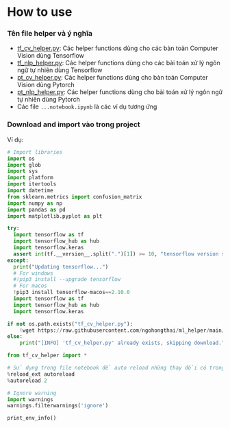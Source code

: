 # How to use

### Tên file helper và ý nghĩa
- [tf_cv_helper.py](https://raw.githubusercontent.com/ngohongthai/ml_helper/main/tf_cv_helper.py): Các helper functions dùng cho các bàn toàn Computer Vision dùng Tensorflow
- [tf_nlp_helper.py](https://raw.githubusercontent.com/ngohongthai/ml_helper/main/tf_nlp_helper.py): Các helper functions dùng cho các bài toán xử lý ngôn ngữ tự nhiên dùng Tensorflow
- [pt_cv_helper.py](https://raw.githubusercontent.com/ngohongthai/ml_helper/main/pt_cv_helper.py): Các helper functions dùng cho bàn toán Computer Vision dùng Pytorch
- [pt_nlp_helper.py](https://raw.githubusercontent.com/ngohongthai/ml_helper/main/pt_nlp_helper.py): Các helper functions dùng cho bài toán xử lý ngôn ngữ tự nhiên dùng Pytorch
- Các file `...notebook.ipynb` là các ví dụ tương ứng

### Download and import vào trong project

Ví dụ: 
```python
# Import libraries
import os
import glob
import sys
import platform
import itertools
import datetime
from sklearn.metrics import confusion_matrix
import numpy as np
import pandas as pd
import matplotlib.pyplot as plt

try:
  import tensorflow as tf
  import tensorflow_hub as hub
  import tensorflow.keras
  assert int(tf.__version__.split(".")[1]) >= 10, "tensorflow version should be 2.10+"
except:
  print("Updating tensorflow...")
  # For windows
  #!pip3 install --upgrade tensorflow
  # For macos
  !pip3 install tensorflow-macos==2.10.0
  import tensorflow as tf
  import tensorflow_hub as hub
  import tensorflow.keras

if not os.path.exists("tf_cv_helper.py"):
    !wget https://raw.githubusercontent.com/ngohongthai/ml_helper/main/tf_cv_helper.py
else:
    print("[INFO] 'tf_cv_helper.py' already exists, skipping download.")

from tf_cv_helper import *

# Sử dụng trong file notebook để auto reload những thay đổi có trong file helper (nếu có)
%reload_ext autoreload
%autoreload 2

# Ignore warning
import warnings
warnings.filterwarnings('ignore')

print_env_info()
```